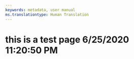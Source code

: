 ```yaml
---
keywords: metadata, user manual
ms.translationtype: Human Translation
---
```

# this is a test page 6/25/2020 11:20:50 PM